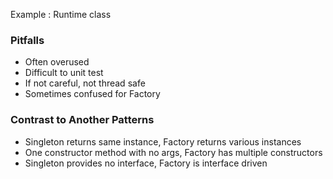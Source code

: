 Example : Runtime class

### Pitfalls
* Often overused
* Difficult to unit test
* If not careful, not thread safe
* Sometimes confused for Factory

### Contrast to Another Patterns
* Singleton returns same instance, Factory returns various instances
* One constructor method with no args, Factory has multiple constructors
* Singleton provides no interface, Factory is interface driven